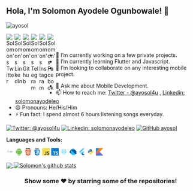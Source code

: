 ## Hola, I'm Solomon Ayodele Ogunbowale!<!--(https://pawan.live)--> 👋

<p align="left"> <img src="https://komarev.com/ghpvc/?username=ayosol&label=Views&color=blue&style=plastic" alt="ayosol" /> </p>

<a href="https://twitter.com/ayosol4u">
  <img align="left" alt="Solomon's Twitter" width="22px" src="https://cdn.jsdelivr.net/npm/simple-icons@v3/icons/twitter.svg" />
</a>
<a href="https://linkedin.com/in/solomonayodeleo">
  <img align="left" alt="Solomon's LinkedIn" width="22px" src="https://cdn.jsdelivr.net/npm/simple-icons@v3/icons/linkedin.svg" />
</a>
<a href="https://github.com/ayosol">
  <img align="left" alt="Solomon's Github" width="22px" src="https://cdn.jsdelivr.net/npm/simple-icons@v3/icons/github.svg" />
</a>
<a href="https://t.me/ayosol">
  <img align="left" alt="Solomon's Telegram" width="22px" src="https://cdn.jsdelivr.net/npm/simple-icons@v3/icons/telegram.svg" />
</a>
<a href="https://instagram.com/ayosol4u/">
  <img align="left" alt="Solomon's Instagram" width="22px" src="https://cdn.jsdelivr.net/npm/simple-icons@v3/icons/instagram.svg" />
</a>
<a href="https://www.facebook.com/solomon.ayodele.o/">
  <img align="left" alt="Solomon's Facebook" width="22px" src="https://cdn.jsdelivr.net/npm/simple-icons@v3/icons/facebook.svg" />
</a>

<br/>
<br/>


- 🔭 I’m currently working on a few private projects.
- 🌱 I’m currently learning Flutter and Javascript.
- 👯 I’m looking to collaborate on any interesting mobile project.
<!-- - 🤔 I’m looking for help with VelocityX documentation.-->
- 💬 Ask me about Mobile Development.
- 📫 How to reach me: [Twitter - @ayosol4u](https://twitter.com/ayosol4u) , [Linkedin: solomonayodeleo](https://www.linkedin.com/in/solomonayodeleo/)
- 😄 Pronouns: He/His/Him
- ⚡ Fun fact: I spend almost 6 hours listening songs everyday.

[![Twitter: @ayosol4u](https://img.shields.io/twitter/follow/ayosol?style=social)](https://twitter.com/ayosol4u)
[![Linkedin: solomonayodeleo](https://img.shields.io/badge/-ayosol-blue?style=flat-square&logo=Linkedin&logoColor=white&link=https://www.linkedin.com/in/solomonayodeleo/)](https://www.linkedin.com/in/solomonayodeleo/)
[![GitHub ayosol](https://img.shields.io/github/followers/ayosol?label=follow&style=social)](https://github.com/ayosol)
<!-- [![website](https://img.shields.io/badge/PortfolioWebsite-pawan.live-2648ff?style=flat-square&logo=google-chrome)](https://pawan.live/)-->


**Languages and Tools:**  

<code><img height="20" src="https://raw.githubusercontent.com/github/explore/80688e429a7d4ef2fca1e82350fe8e3517d3494d/topics/java/java.png"></code>
<code><img height="20" src="https://raw.githubusercontent.com/github/explore/80688e429a7d4ef2fca1e82350fe8e3517d3494d/topics/android/android.png"></code>
<code><img height="20" src="https://raw.githubusercontent.com/github/explore/80688e429a7d4ef2fca1e82350fe8e3517d3494d/topics/html/html.png"></code>
<code><img height="20" src="https://raw.githubusercontent.com/github/explore/80688e429a7d4ef2fca1e82350fe8e3517d3494d/topics/css/css.png"></code>
<code><img height="20" src="https://raw.githubusercontent.com/github/explore/80688e429a7d4ef2fca1e82350fe8e3517d3494d/topics/javascript/javascript.png"></code>
<code><img height="20" src="https://raw.githubusercontent.com/github/explore/80688e429a7d4ef2fca1e82350fe8e3517d3494d/topics/typescript/typescript.png"></code>
<code><img height="20" src="https://raw.githubusercontent.com/github/explore/80688e429a7d4ef2fca1e82350fe8e3517d3494d/topics/react-native/react-native.png"></code>
<code><img height="20" src="https://raw.githubusercontent.com/github/explore/80688e429a7d4ef2fca1e82350fe8e3517d3494d/topics/dart/dart.png"></code>
<code><img height="20" src="https://raw.githubusercontent.com/github/explore/80688e429a7d4ef2fca1e82350fe8e3517d3494d/topics/flutter/flutter.png"></code>
<code><img height="20" src="https://raw.githubusercontent.com/github/explore/80688e429a7d4ef2fca1e82350fe8e3517d3494d/topics/python/python.png"></code>
<code><img height="20" src="https://raw.githubusercontent.com/github/explore/80688e429a7d4ef2fca1e82350fe8e3517d3494d/topics/kotlin/kotlin.png"></code>    

<a href="https://github.com/ayosol">
  <img align="center" src="https://github-readme-stats.vercel.app/api/top-langs/?username=ayosol&theme=nightowl&hide_langs_below=1" />
</a>
<a href="https://github.com/ayosol">
 <img align="center" src="https://github-readme-stats.vercel.app/api?username=ayosol&theme=algolia&show_icons=true&line_height=27&count_private=true" alt="Solomon's github stats"/>
</a>

<!--
<a href="https://github.com/ayosol/e-Farmer">
  <img align="center" src="https://github-readme-stats.vercel.app/api/pin/?username=ayosol&repo=e-Farmer&theme=light" />
</a>
<a href="https://github.com/ayosol/BLOG">
 <img align="center" src="https://github-readme-stats.vercel.app/api/pin/?username=ayosol&repo=BLOG&theme=light" />
</a>
-->

<div align="center">

### Show some ❤️ by starring some of the repositories!

</div>

